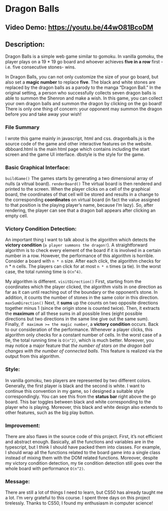 # Dragon Balls
## Video Demo:  https://youtu.be/44wO81BcoDM
## Description: 
Dragon Balls is a simple web game similar to gomoku. In vanilla gomoku, the player plays on a 19 * 19 go board and whoever achieves **five in a row** first -i.e. five consecutive stones- wins. 

In Dragon Balls, you can not only customize the size of your go board, but also set a **magic number** to replace **five**. The black and white stones are replaced by the dragon balls as a parody to the manga “Dragon Ball.” In the original setting, a person who successfully collects seven dragon balls is able to summon the Shenron and make a wish. In this game, you can collect your own dragon balls and summon the dragon by clicking on the go board! There is only one thing of concern: your opponent may summon the dragon before you and take away your wish! 

### File Summary
I wrote this game mainly in javascript, html and css. dragonballs.js is the source code of the game and other interactive features on the website. dbboard.html is the main html page which contains including the start screen and the game UI interface. dbstyle is the style for the game. 

### Basic Graphical Interface: 
`buildGame()` The games starts by generating a two dimensional array of nulls (a vitrual board). `renderBoard()` The virtual board is then rendered and printed to the screen. When the player clicks on a cell of the graphical board, the coordinates of that cell will be stored and results in a change to the corresponding **coordinates** on virtual board (in fact the value assigned to that position is the playing player’s name, because I’m lazy). So, after rendering, the player can see that a dragon ball appears after clicking an empty cell.

### Victory Condition Detection: 
An important thing I want to talk about is the algorithm which detects the **victory condition** (`a player summons the dragon!`). A straightforward algorithm is to check every element of the board if it is involved in a certain number in a row. However, the performance of this algorithm is horrible. Consider a board with `n * n` size. After each click, the algorithm checks for n * n cells. The players can click for at most `n * n` times (a tie). In the worst case, the total running time is `O(n^4)`. 

My algorithm is different. `visitDirection()` First, starting from the coordinates which the player clicked, the algorithm visits in one direction as far as it can until reaching out of the boundary or the opponent’s stone. In addition, it counts the number of stones in the same color in this direction. `maxSumDirection()` Next, it **sums** up the counts on two opposite directions together minus 1 (since the origin stone is counted twice). Then, it extracts the **maximum** of all these sums in all possible lines (eight possible directions but two directions in the same line give out the same sum). Finally, if ` maximum >= the magic number`, a **victory condition** occurs. Back to our consideration of the performance. Whenever a player clicks, this algorithm only checks for a constant number of cells. In the worst case of a tie, the total running time is `O(n^2)`, which is much better. Moreover, you may notice a major feature that _the number of stars on the dragon ball changes with the number of connected balls_. This feature is realized via the output from this algorithm. 

### Style:
In vanilla gomoku, two players are represented by two different colors. Generally, the first player is black and the second is white. I want to continue this convention in my game, so I designed a suitable style correspondingly. You can see this from the **status bar** right above the go board. This bar toggles between black and white corresponding to the player who is playing. Moreover, this black and white design also extends to other features, such as the big play button.

### Improvement:
There are also flaws in the source code of this project. First, it’s not efficient and abstract enough. Basically, all the functions and variables are in the typescript, but I think I should have packed them into classes. For example, I should wrap all the functions related to the board game into a single class instead of mixing them with the DOM related functions. Moreover, despite my victory condition detection, my tie condition detection still goes over the whole board with performance `O(n^2)`.

### Message:
There are still a lot of things I need to learn, but CS50 has already taught me a lot. I’m very grateful to this course. I spent three days on this project tirelessly. Thanks to CS50, I found my enthusiasm in computer science!
